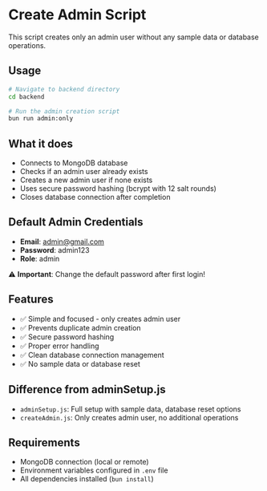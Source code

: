 # Create Admin Script

This script creates only an admin user without any sample data or database operations.

## Usage

```bash
# Navigate to backend directory
cd backend

# Run the admin creation script
bun run admin:only
```

## What it does

- Connects to MongoDB database
- Checks if an admin user already exists
- Creates a new admin user if none exists
- Uses secure password hashing (bcrypt with 12 salt rounds)
- Closes database connection after completion

## Default Admin Credentials

- **Email**: admin@gmail.com
- **Password**: admin123
- **Role**: admin

⚠️ **Important**: Change the default password after first login!

## Features

- ✅ Simple and focused - only creates admin user
- ✅ Prevents duplicate admin creation
- ✅ Secure password hashing
- ✅ Proper error handling
- ✅ Clean database connection management
- ✅ No sample data or database reset

## Difference from adminSetup.js

- `adminSetup.js`: Full setup with sample data, database reset options
- `createAdmin.js`: Only creates admin user, no additional operations

## Requirements

- MongoDB connection (local or remote)
- Environment variables configured in `.env` file
- All dependencies installed (`bun install`)